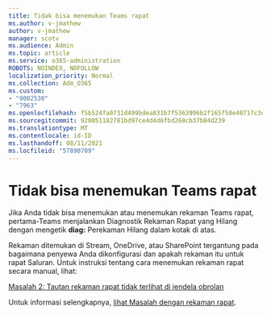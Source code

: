 ```yaml
---
title: Tidak bisa menemukan Teams rapat
ms.author: v-jmathew
author: v-jmathew
manager: scotv
ms.audience: Admin
ms.topic: article
ms.service: o365-administration
ROBOTS: NOINDEX, NOFOLLOW
localization_priority: Normal
ms.collection: Adm_O365
ms.custom:
- "9002530"
- "7963"
ms.openlocfilehash: f5b524fa0731d499bdea831b7f5363996b2f165f58e40717c3ca8a22dc264397
ms.sourcegitcommit: 920051182781bd97ce4d4d6fbd268cb37b84d239
ms.translationtype: MT
ms.contentlocale: id-ID
ms.lasthandoff: 08/11/2021
ms.locfileid: "57890709"
---
```

# <a name="cant-find-the-teams-meeting-recording"></a>Tidak bisa menemukan Teams rapat

Jika Anda tidak bisa menemukan atau menemukan rekaman Teams rapat, pertama-Teams menjalankan Diagnostik Rekaman Rapat yang Hilang dengan mengetik **diag:** Perekaman Hilang dalam kotak di atas. 

Rekaman ditemukan di Stream, OneDrive, atau SharePoint tergantung pada bagaimana penyewa Anda dikonfigurasi dan apakah rekaman itu untuk rapat Saluran. Untuk instruksi tentang cara menemukan rekaman rapat secara manual, lihat: 

[Masalah 2: Tautan rekaman rapat tidak terlihat di jendela obrolan](https://docs.microsoft.com/microsoftteams/troubleshoot/meetings/troubleshoot-meeting-recording-issues#issue-2-the-meeting-recording-link-isnt-visible-in-a-chat-window)

Untuk informasi selengkapnya, [lihat Masalah dengan rekaman rapat](https://docs.microsoft.com/microsoftteams/troubleshoot/meetings/troubleshoot-meeting-recording-issues).
